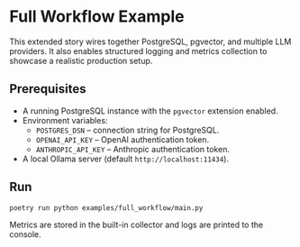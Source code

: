 # Full Workflow Example

This extended story wires together PostgreSQL, pgvector, and multiple LLM providers.
It also enables structured logging and metrics collection to showcase a realistic
production setup.

## Prerequisites

- A running PostgreSQL instance with the `pgvector` extension enabled.
- Environment variables:
  - `POSTGRES_DSN` – connection string for PostgreSQL.
  - `OPENAI_API_KEY` – OpenAI authentication token.
  - `ANTHROPIC_API_KEY` – Anthropic authentication token.
- A local Ollama server (default `http://localhost:11434`).

## Run

```bash
poetry run python examples/full_workflow/main.py
```

Metrics are stored in the built-in collector and logs are printed to the
console.
